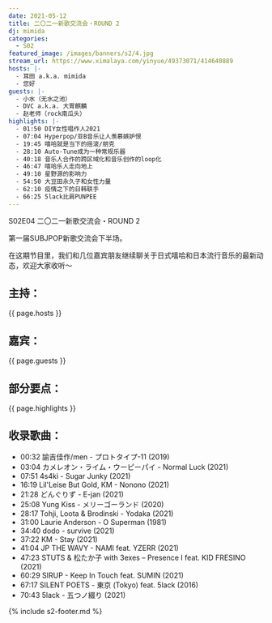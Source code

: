 ```yaml
---
date: 2021-05-12
title: 二〇二一新歌交流会・ROUND 2
dj: mimida
categories:
  - S02
featured_image: /images/banners/s2/4.jpg
stream_url: https://www.ximalaya.com/yinyue/49373071/414640889
hosts: |-
  - 耳田 a.k.a. mimida
  - 您好
guests: |-
  - 小水（无水之池）
  - DVC a.k.a. 大胃麒麟
  - 赵老师（rock南瓜头）
highlights: |-
  - 01:50 DIY女性唱作人2021
  - 07:04 Hyperpop/亚B音乐让人羡慕嫉妒恨
  - 19:45 嘻哈就是当下的摇滚/朋克
  - 28:10 Auto-Tune成为一种常规乐器
  - 40:18 音乐人合作的跨区域化和音乐创作的loop化
  - 46:47 嘻哈乐人走向地上
  - 49:10 星野源的影响力
  - 54:50 大豆田永久子和女性力量
  - 62:10 疫情之下的日韩联手
  - 66:25 5lack比肩PUNPEE
---
```


S02E04 二〇二一新歌交流会・ROUND 2

第一届SUBJPOP新歌交流会下半场。

在这期节目里，我们和几位嘉宾朋友继续聊关于日式嘻哈和日本流行音乐的最新动态，欢迎大家收听～


## 主持：

{{ page.hosts }}

## 嘉宾：

{{ page.guests }}

## 部分要点：

{{ page.highlights }}

## 收录歌曲：

- 00:32 諭吉佳作/men - プロトタイプ-11 (2019)
- 03:04 カメレオン・ライム・ウーピーパイ - Normal Luck (2021)
- 07:51 4s4ki - Sugar Junky (2021)
- 16:19 Lil'Leise But Gold, KM - Nonono (2021)
- 21:28 どんぐりず - E-jan (2021)
- 25:08 Yung Kiss - メリーゴーランド (2020)
- 28:17 Tohji, Loota & Brodinski - Yodaka (2021)
- 31:00 Laurie Anderson - O Superman (1981)
- 34:40 dodo - survive (2021)
- 37:22 KM - Stay (2021)
- 41:04 JP THE WAVY - NAMI feat. YZERR (2021)
- 47:23 STUTS & 松たか子 with 3exes – Presence I feat. KID FRESINO (2021)
- 60:29 SIRUP - Keep In Touch feat. SUMIN (2021)
- 67:17 SILENT POETS - 東京 (Tokyo) feat. 5lack (2016)
- 70:43 5lack - 五つノ綴り (2021)

{% include s2-footer.md %}
